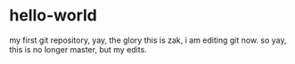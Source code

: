 # hello-world
my first git repository, yay, the glory
this is zak, i am editing git now. so yay, this is no longer master, but my edits.
